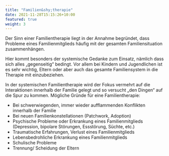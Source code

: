 ```yaml
---
title: "Familien&shy;therapie"
date: 2021-11-28T15:15:26+10:00
featured: true
weight: 3
---
```


Der Sinn einer Familientherapie liegt in der Annahme begründet, dass Probleme eines Familienmitglieds häufig mit der gesamten Familiensituation zusammenhängen.

Hier kommt besonders der systemische Gedanke zum Einsatz, nämlich dass sich alles „gegenseitig“ bedingt. Vor allem bei Kindern und Jugendlichen ist es sehr wichtig, Eltern oder aber auch das gesamte Familiensystem in die Therapie mit einzubeziehen.

In der systemischen Familientherapie wird der Fokus vermehrt auf die Interaktionen innerhalb der Familie gelegt und so versucht „den Dingen“ auf die Spur zu kommen.
Mögliche Gründe für eine Familientherapie:
* Bei schwerwiegenden, immer wieder aufflammenden Konflikten innerhalb der Familie
* Bei neuen Familienkonstellationen (Patchwork, Adoption)
* Psychische Probleme oder Erkrankung eines Familienmitglieds (Depression, bipolare Störungen, Essstörung, Süchte, etc.)
* Traumatische Erfahrungen, Verlust eines Familienmitglieds
* Lebensbedrohliche Erkrankung eines Familienmitglieds
* Schulische Probleme
* Trennung/ Scheidung der Eltern

